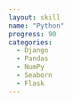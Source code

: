 ```yaml
---
layout: skill
name: "Python"
progress: 90
categories:
  - Django
  - Pandas
  - NumPy
  - Seaborn
  - Flask
---
```

